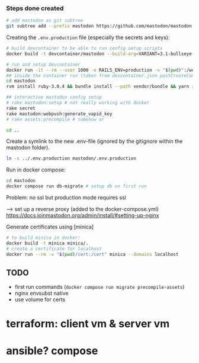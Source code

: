 

### Steps done created

```sh
# add mastodon as git subtree
git subtree add --prefix mastodon https://github.com/mastodon/mastodon.git v4.0.2 --squash
```

Creating the `.env.production` file (especially the secrets and keys):

```sh
# build devcontainer to be able to run config setup scripts
docker build -t devcontainer/mastodon --build-arg=VARIANT=3.1-bullseye --build-arg=NODE_VERSION=14 .mastodon/devcontainer/
```

```sh
# run and setup devcontainer
docker run -it --rm --user 1000 -e RAILS_ENV=production -v "$(pwd)":/workspaces/mastodon --workdir=/workspaces/mastodon devcontainer/mastodon /bin/bash
## inside the container run (taken from devcontainer.json postCreateCommand)
cd mastodon
rvm install ruby-3.0.4 && bundle install --path vendor/bundle && yarn install && gem install rake

## interactive mastodon config setup
# rake mastodon:setup # not really working with docker
rake secret
rake mastodon:webpush:generate_vapid_key
# rake assets:precompile # somehow ar

cd ..
```

Create a symlink to the new .env-file (ignored by the gitignore within the mastodon folder).

```sh
ln -s ../.env.production mastodon/.env.production
```

Run in docker compose:

```sh
cd mastodon
docker compose run db-migrate # setup db on first run
```

Problem: no ssl but production mode requires ssl

--> set up a reverse proxy (added to the docker-compose.yml) https://docs.joinmastodon.org/admin/install/#setting-up-nginx

Generate certificates using [minica]

```sh
# to build minica in docker:
docker build -t minica minica/.
# create a certificate for localhost
docker run --rm -v "$(pwd)/cert:/cert" minica --domains localhost
```

## TODO
- first run commands (`docker compose run migrate precompile-assets`)
- nginx envsubst native
- use volume for certs

# terraform: client vm & server vm

# ansible? compose
